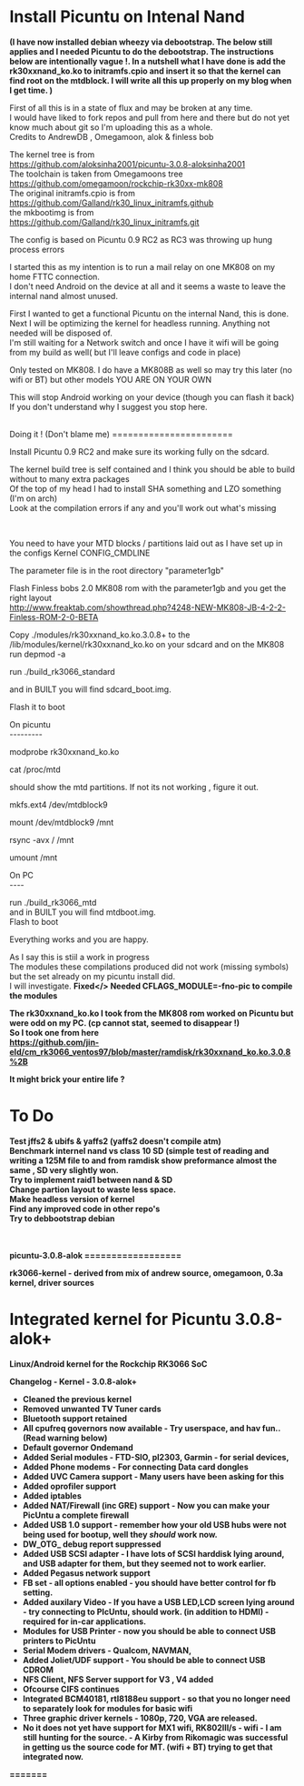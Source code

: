 Install Picuntu on Intenal Nand 
===============================  

<b>(I have now installed debian wheezy via debootstrap. The below still applies and I needed Picuntu to do the debootstrap. The instructions below are intentionally vague !.
In a nutshell what I have done is add the rk30xxnand_ko.ko to initramfs.cpio and insert it so that the kernel can find root on the mtdblock. I will write all this up properly on my blog when I get time. 
)</b>

First of all this is in a state of flux and may be broken at any time. <br>
I would have liked to fork repos and pull from here and there but do not yet know much about git so I'm uploading this as a whole. <br>
Credits to AndrewDB , Omegamoon, alok & finless bob <br>

The kernel tree is from <br>
https://github.com/aloksinha2001/picuntu-3.0.8-aloksinha2001 <br>
The toolchain is taken from Omegamoons tree <br>
https://github.com/omegamoon/rockchip-rk30xx-mk808 <br>
The original initramfs.cpio is from <br>
https://github.com/Galland/rk30_linux_initramfs.github <br>
the mkbootimg is from <br>
https://github.com/Galland/rk30_linux_initramfs.git <br>

The config is based on Picuntu 0.9 RC2 as RC3 was throwing up hung process errors <br>

I started this as my intention is to run a mail relay on one MK808 on my home FTTC connection.  <br>
I don't need Android on the device at all and it seems a waste to leave the internal nand almost unused. <br>

First I wanted to get a functional Picuntu on the internal Nand, this is done. <br>
Next I will be optimizing the kernel for headless running. Anything not needed will be disposed of. <br>
I'm still waiting for a Network switch and once I have it wifi will be going from my build as well( but I'll leave configs and code in place) <br>

Only tested on MK808. I do have a MK808B as well so may try this later (no wifi or BT) but other models YOU ARE ON YOUR OWN <br>

This will stop Android working on your device (though you can flash it back) <br>
If you don't understand why I suggest you stop here. <br>

 <br>
Doing it !   (Don't blame me)
======================= 

Install Picuntu 0.9 RC2 and make sure its working fully on the sdcard. <br>

The kernel build tree is self contained and I think you should be able to build without to many extra packages <br>
Of the top of my head I had to install SHA something and LZO something (I'm on arch) <br>
Look at the compilation errors if any and you'll work out what's missing <br>

 <br>

You need to have your MTD blocks / partitions laid out as I have set up in the configs Kernel CONFIG_CMDLINE <br>

The parameter file is in the root directory "parameter1gb" <br>

Flash Finless bobs 2.0 MK808 rom with the  parameter1gb and you get the right layout <br>
http://www.freaktab.com/showthread.php?4248-NEW-MK808-JB-4-2-2-Finless-ROM-2-0-BETA <br>

Copy ./modules/rk30xxnand_ko.ko.3.0.8+ to the /lib/modules/kernel/rk30xxnand_ko.ko on your sdcard and on the MK808 run depmod -a <br>

run ./build_rk3066_standard <br>

and in BUILT you will find sdcard_boot.img. <br>

Flash it to boot  <br>

On picuntu <br>
--------- <br>

modprobe rk30xxnand_ko.ko <br>

cat /proc/mtd  <br>

should show the mtd partitions. If not its not working , figure it out. <br>

mkfs.ext4 /dev/mtdblock9 <br>

mount /dev/mtdblock9 /mnt <br>

rsync -avx / /mnt <br>

umount /mnt <br>

On PC <br>
---- <br>

run ./build_rk3066_mtd <br>
and in BUILT you will find mtdboot.img. <br>
Flash to boot <br>

Everything works and you are happy. <br>

As I say this is stiil a work in progress <br>
The modules these compilations produced did not work (missing symbols) but the set already on my picuntu install did. <br>
I will investigate. <b>Fixed</> Needed CFLAGS_MODULE=-fno-pic to compile the modules <br> 

The rk30xxnand_ko.ko I took from the MK808 rom worked on Picuntu but  were odd on my PC. (cp cannot stat, seemed to disappear !) <br>
So I took one from here <br>
https://github.com/jin-eld/cm_rk3066_ventos97/blob/master/ramdisk/rk30xxnand_ko.ko.3.0.8%2B <br>

It might brick your entire life ? <br>


To Do 
===== 
Test jffs2 & ubifs & yaffs2 (yaffs2 doesn't compile atm)<br>
Benchmark internel nand vs class 10 SD (simple test of reading and writing a 125M file to and from ramdisk show preformance almost the same , SD very slightly won.<br>
Try to implement raid1 between nand & SD <br>
Change partion layout to waste less space. <br>
Make headless version of kernel <br>
Find any improved code in other repo's <br>
Try to debbootstrap debian <br>

 
 <br>

 <br>
picuntu-3.0.8-alok 
================== 

rk3066-kernel - derived from mix of andrew source, omegamoon, 0.3a kernel, driver sources <br>

Integrated kernel for Picuntu 3.0.8-alok+ 
=============

Linux/Android kernel for the Rockchip RK3066 SoC <br>

Changelog - Kernel - 3.0.8-alok+ <br>
- Cleaned the previous kernel <br>
- Removed unwanted TV Tuner cards <br>
- Bluetooth support retained <br>
- All cpufreq governors now available - Try userspace, and hav fun.. (Read warning below) <br>
- Default governor Ondemand <br>
- Added Serial modules - FTD-SIO, pl2303, Garmin - for serial devices, <br>
- Added Phone modems - For connecting Data card dongles <br>
- Added UVC Camera support - Many users have been asking for this <br>
- Added oprofiler support <br>
- Added iptables <br>
- Added NAT/Firewall (inc GRE) support - Now you can make your PicUntu a complete firewall <br>
- Added USB 1.0 support - remember how your old USB hubs were not being used for bootup, well they _should_ work now. <br>
- DW_OTG_ debug report suppressed <br>
- Added USB SCSI adapter - I have lots of SCSI harddisk lying around, and USB adapter for them, but they seemed not to work earlier. <br>
- Added Pegasus network support <br>
- FB set - all options enabled - you should have better control for fb setting. <br>
- Added auxilary Video - If you have a USB LED,LCD screen lying around - try connecting to PIcUntu, should work. (in addition to HDMI) - required for in-car applications. <br>
- Modules for USB Printer - now you should be able to connect USB printers to PicUntu <br>
- Serial Modem drivers - Qualcom, NAVMAN, <br>
- Added Joliet/UDF support - You should be able to connect USB CDROM <br>
- NFS Client, NFS Server support for V3 , V4 added <br>
- Ofcourse CIFS continues <br>
- Integrated BCM40181, rtl8188eu support - so that you no longer need to separately look for modules for basic wifi <br>
- Three graphic driver kernels - 1080p, 720, VGA are released. <br>
- No it does not yet have support for MX1 wifi, RK802III/s - wifi - I am still hunting for the source. - A Kirby from Rikomagic was successful in getting us the source code for MT. (wifi + BT) trying to get that integrated now. <br>

======= 
